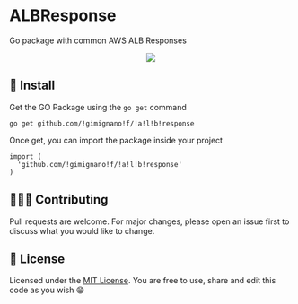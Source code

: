 # ALBResponse

Go package with common AWS ALB Responses

<p align="center">
  <img src="https://craig.goddenpayne.co.uk/assets/img/load-balancers/cover.png" />
</p>

## 🔧 Install

Get the GO Package using the `go get` command

```
go get github.com/!gimignano!f/!a!l!b!response
```

Once get, you can import the package inside your project

```
import (
  'github.com/!gimignano!f/!a!l!b!response'
)
```

## 👨🏻‍💻 Contributing

Pull requests are welcome. For major changes, please open an issue first to discuss what you would like to change.

## 📜 License

Licensed under the [MIT License](https://opensource.org/licenses/MIT). You are free to use, share and edit this code as you wish 😁
